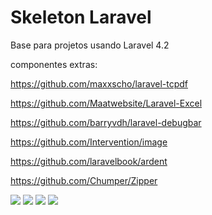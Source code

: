 Skeleton Laravel
================

Base para projetos usando Laravel 4.2

componentes extras:

https://github.com/maxxscho/laravel-tcpdf

https://github.com/Maatwebsite/Laravel-Excel

https://github.com/barryvdh/laravel-debugbar

https://github.com/Intervention/image

https://github.com/laravelbook/ardent

https://github.com/Chumper/Zipper

<a href="http://laravel.com/" target="_blank"><img src="http://i.imgur.com/lssXr4P.png" /></a>
<a href="http://bower.io/" target="_blank"><img src="http://i.imgur.com/EBl9zIZ.png" /></a>
<a href="https://angularjs.org/" target="_blank"><img src="http://i.imgur.com/7sAvt4f.png" /></a>
<a href="http://getbootstrap.com/" target="_blank"><img src="http://i.imgur.com/KoAGSGA.jpg" /></a>
